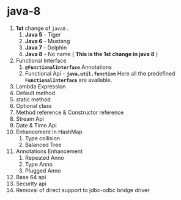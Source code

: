 # java-8

1. **1st** change of `java8` .
    1. **Java 5** - Tiger
    2. **Java 6** - Mustang
    3. **Java 7** - Dolphin
    4. **Java 8** - No name ( **This is the 1st change in java 8** )
2. Functional Interface
    1. **`@FunctionalInterface`** Annotations
    2. Functional Api - **`java.util.function`**  Here all the predefined  **`FunctionalInterface`** are available.
3. Lambda Expression
4. Default method
5. static method
6. Optional class
7. Method reference & Constructor reference
8. Stream Api
9. Date & Time Api
10. Enhancement in HashMap
    1. Type collision
    2. Balanced Tree
11. Annotations Enhancement
    1. Repeated Anno
    2. Type Anno
    3. Plugged Anno
12. Base 64 api
13. Security api
14. Removal of direct support to jdbc-odbc bridge driver
